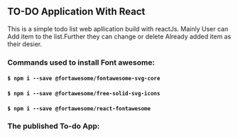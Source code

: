 
## TO-DO Application With React

This is a simple todo list web apllication build with reactJs. Mainly User can Add item to the list.Further they can change or delete Already added item as their desier.


### Commands used to install Font awesome:
#### `$ npm i --save @fortawesome/fontawesome-svg-core`
#### `$ npm i --save @fortawesome/free-solid-svg-icons`
#### `$ npm i --save @fortawesome/react-fontawesome`

### The published To-do App:


